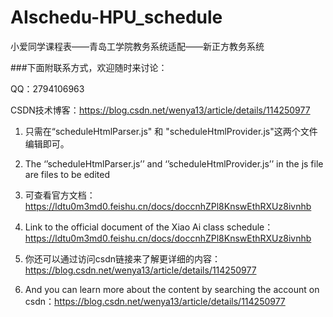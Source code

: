 # AIschedu-HPU_schedule
小爱同学课程表——青岛工学院教务系统适配——新正方教务系统


###下面附联系方式，欢迎随时来讨论：

QQ：2794106963

CSDN技术博客：https://blog.csdn.net/wenya13/article/details/114250977



1. 只需在“scheduleHtmlParser.js" 和 "scheduleHtmlProvider.js"这两个文件编辑即可。
1. The ‘’scheduleHtmlParser.js’’ and ‘’scheduleHtmlProvider.js’’ in the js file are files to be edited

2. 可查看官方文档：https://ldtu0m3md0.feishu.cn/docs/doccnhZPl8KnswEthRXUz8ivnhb
2. Link to the official document of the Xiao Ai class schedule：https://ldtu0m3md0.feishu.cn/docs/doccnhZPl8KnswEthRXUz8ivnhb

3. 你还可以通过访问csdn链接来了解更详细的内容：https://blog.csdn.net/wenya13/article/details/114250977
3. And you can learn more about the content by searching the account on csdn：https://blog.csdn.net/wenya13/article/details/114250977
